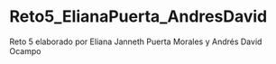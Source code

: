 # Reto5_ElianaPuerta_AndresDavid
Reto 5 elaborado por Eliana Janneth Puerta Morales y Andrés David Ocampo

